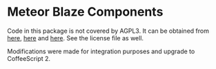 # Meteor Blaze Components

Code in this package is not covered by AGPL3. It can be obtained from 
[here](https://github.com/peerlibrary/meteor-base-component),
[here](https://github.com/peerlibrary/meteor-blaze-components) and 
[here](https://github.com/peerlibrary/meteor-blaze-common-component). 
See the license file as well.

Modifications were made for integration purposes and upgrade to CoffeeScript 2.
